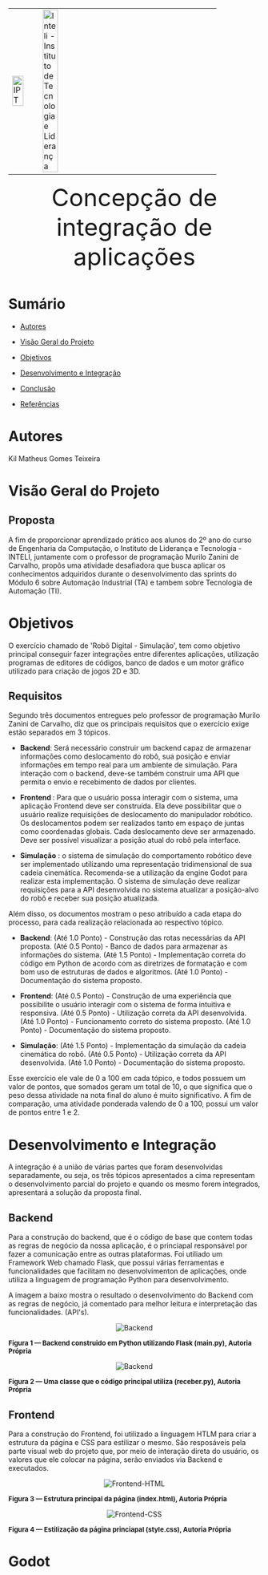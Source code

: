 <table>
<tr>
<td>
<a  href= "https://www.ipt.br/"><img  src="https://www.ipt.br/imagens/logo_ipt.gif"  alt="IPT"  border="0"  width="70%"></a>
</td>
</td>

<td><a  href= "https://www.inteli.edu.br/"><img  src="https://www.inteli.edu.br/wp-content/uploads/2021/08/20172028/marca_1-2.png"  alt="Inteli - Instituto de Tecnologia e Liderança"  border="0"  width="30%"></a>

</td>

</tr>

</table>

<font size="20"><center>
Concepção de integração de aplicações
</center></font>

# **Sumário**

- [Autores](#autores)

- [Visão Geral do Projeto](#visão-geral-do-projeto)

 - [Objetivos](#objetivos)

 - [Desenvolvimento e Integração](#desenvolvimento-e-integração)

- [Conclusão](#conclusão)

- [Referências](#referências) 

# Autores

Kil Matheus Gomes Teixeira

# Visão Geral do Projeto

## Proposta

A fim de proporcionar aprendizado prático aos alunos do 2º ano do curso de Engenharia da Computação, o Instituto de Liderança e Tecnologia - INTELI, juntamente com o professor de programação Murilo Zanini de Carvalho, propôs uma atividade desafiadora que busca aplicar os conhecimentos adquiridos durante o desenvolvimento das sprints do Módulo 6 sobre Automação Industrial (TA) e tambem sobre Tecnologia de Automação (TI).

# Objetivos

O exercício chamado de 'Robô Digital - Simulação', tem como objetivo principal conseguir fazer integrações entre diferentes aplicações, utilização programas de editores de códigos, banco de dados e um motor gráfico utilizado para criação de jogos 2D e 3D.

## Requisitos

Segundo três documentos entregues pelo professor de programação Murilo Zanini de Carvalho, diz que os principais requisitos que o exercício exige estão separados em 3 tópicos.

-   <b>Backend</b>: Será necessário construir um backend capaz de armazenar informações como deslocamento do robô, sua posição e enviar informações em tempo real para um ambiente de simulação. Para interação com o backend, deve-se também construir uma API que permita o envio e recebimento de dados por clientes.
    
-   <b>Frontend </b>: Para que o usuário possa interagir com o sistema, uma aplicação Frontend deve ser construída. Ela deve possibilitar que o usuário realize requisições de deslocamento do manipulador robótico. Os deslocamentos podem ser realizados tanto em espaço de juntas como coordenadas globais. Cada deslocamento deve ser armazenado. Deve ser possível visualizar a posição atual do robô pela interface.
    
- <b>Simulação</b> : o sistema de simulação do comportamento robótico deve ser implementado utilizando uma representação tridimensional de sua cadeia cinemática. Recomenda-se a utilização da engine Godot para realizar esta implementação. O sistema de simulação deve realizar requisições para a API desenvolvida no sistema atualizar a posição-alvo do robô e receber sua posição atualizada.

Além disso, os documentos mostram o peso atribuído a cada etapa do processo, para cada realização relacionada ao respectivo tópico.

- <b>Backend</b>: (Até 1.0 Ponto) - Construção das rotas necessárias da API proposta.
(Até 0.5 Ponto) - Banco de dados para armazenar as informações do sistema.
(Até 1.5 Ponto) - Implementação correta do código em Python de acordo com as diretrizes de formatação e com bom uso de estruturas de dados e algoritmos.
(Até 1.0 Ponto) - Documentação do sistema proposto.

- <b>Frontend</b>: (Até 0.5 Ponto) - Construção de uma experiência que possibilite o usuário interagir com o sistema de forma intuitiva e responsiva.
(Até 0.5 Ponto) - Utilização correta da API desenvolvida.
(Até 1.0 Ponto) - Funcionamento correto do sistema proposto.
(Até 1.0 Ponto) - Documentação do sistema proposto.

- <b>Simulação</b>: (Até 1.5 Ponto) - Implementação da simulação da cadeia cinemática do robô.
(Até 0.5 Ponto) - Utilização correta da API desenvolvida.
(Até 1.0 Ponto) - Documentação do sistema proposto.

Esse exercício ele vale de 0 a 100 em cada tópico, e todos possuem um valor de pontos, que somados geram um total de 10, o que significa que o peso dessa atividade na nota final do aluno é muito significativo. A fim de comparação, uma atividade ponderada valendo de 0 a 100, possui um valor de pontos entre 1 e 2.

# Desenvolvimento e Integração

A integração é a união de várias partes que foram desenvolvidas separadamente, ou seja, os três tópicos apresentados a cima representam o desenvolvimento parcial do projeto e quando os mesmo forem integrados, apresentará a solução da proposta final.

## Backend

Para a construção do backend, que é o código de base que contem todas as regras de negócio da nossa aplicação, é o princiapal responsável por fazer a comunicação entre as outras plataformas. Foi utiliado um Framework Web chamado Flask, que possui várias ferramentas e funcionalidades que facilitam no desenvolvimenton de aplicações, onde utiliza a linguagem de programação Python para desenvolvimento.

A imagem a baixo mostra o resultado o desenvolvimento do Backend com as regras de negócio, já comentado para melhor leitura e interpretação das funcionalidades. (API's).

<center>
<img  src="img\backend_main.svg"  alt="Backend"  />
</center>

**<font  size=2> Figura 1 — Backend construido em Python utilizando Flask (main.py), Autoria Própria </font>**

<center>
<img  src="img\backend_receber.svg"  alt="Backend"  />
</center>

**<font  size=2> Figura 2 — Uma classe que o código principal utiliza (receber.py), Autoria Própria </font>**

## Frontend

Para a construção do Frontend, foi utilizado a linguagem HTLM para criar a estrutura da página e CSS para estilizar o mesmo. São resposáveis pela parte visual web do projeto que, por meio de interação direta do usuário, os valores que ele colocar na página, serão enviados via Backend e executados. 

<center>
<img  src="img\html.svg"  alt="Frontend-HTML"  />
</center>

**<font  size=2> Figura 3 — Estrutura principal da página (index.html), Autoria Própria </font>**

<center>
<img  src="img\css.svg"  alt="Frontend-CSS"  />
</center>

**<font  size=2> Figura 4 — Estilização da página princiapal (style.css), Autoria Própria </font>**

# Godot

